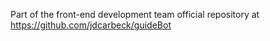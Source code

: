 Part of the front-end development team
official repository at https://github.com/jdcarbeck/guideBot
